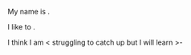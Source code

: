 
My name is <Chew Yong Zhang->.

I like to <play piano->.

I think I am < struggling to catch up but I will learn >-
